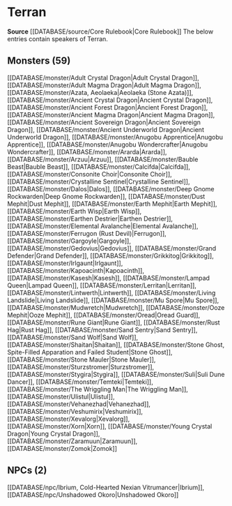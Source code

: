 ﻿---
id: '22'
name: Terran
rarity: Uncommon
source: '[[DATABASE/source/Core Rulebook|Core Rulebook]]'
trait:
- '[[DATABASE/trait/Uncommon|Uncommon]]'
type: Language

---
# Terran

**Source** [[DATABASE/source/Core Rulebook|Core Rulebook]] 
The below entries contain speakers of Terran.

## Monsters (59)

[[DATABASE/monster/Adult Crystal Dragon|Adult Crystal Dragon]], [[DATABASE/monster/Adult Magma Dragon|Adult Magma Dragon]], [[DATABASE/monster/Azata, Aeolaeka|Aeolaeka (Stone Azata)]], [[DATABASE/monster/Ancient Crystal Dragon|Ancient Crystal Dragon]], [[DATABASE/monster/Ancient Forest Dragon|Ancient Forest Dragon]], [[DATABASE/monster/Ancient Magma Dragon|Ancient Magma Dragon]], [[DATABASE/monster/Ancient Sovereign Dragon|Ancient Sovereign Dragon]], [[DATABASE/monster/Ancient Underworld Dragon|Ancient Underworld Dragon]], [[DATABASE/monster/Anugobu Apprentice|Anugobu Apprentice]], [[DATABASE/monster/Anugobu Wondercrafter|Anugobu Wondercrafter]], [[DATABASE/monster/Ararda|Ararda]], [[DATABASE/monster/Arzuu|Arzuu]], [[DATABASE/monster/Bauble Beast|Bauble Beast]], [[DATABASE/monster/Calcifda|Calcifda]], [[DATABASE/monster/Consonite Choir|Consonite Choir]], [[DATABASE/monster/Crystalline Sentinel|Crystalline Sentinel]], [[DATABASE/monster/Dalos|Dalos]], [[DATABASE/monster/Deep Gnome Rockwarden|Deep Gnome Rockwarden]], [[DATABASE/monster/Dust Mephit|Dust Mephit]], [[DATABASE/monster/Earth Mephit|Earth Mephit]], [[DATABASE/monster/Earth Wisp|Earth Wisp]], [[DATABASE/monster/Earthen Destrier|Earthen Destrier]], [[DATABASE/monster/Elemental Avalanche|Elemental Avalanche]], [[DATABASE/monster/Ferrugon (Rust Devil)|Ferrugon]], [[DATABASE/monster/Gargoyle|Gargoyle]], [[DATABASE/monster/Gedovius|Gedovius]], [[DATABASE/monster/Grand Defender|Grand Defender]], [[DATABASE/monster/Grikkitog|Grikkitog]], [[DATABASE/monster/Irlgaunt|Irlgaunt]], [[DATABASE/monster/Kapoacinth|Kapoacinth]], [[DATABASE/monster/Kasesh|Kasesh]], [[DATABASE/monster/Lampad Queen|Lampad Queen]], [[DATABASE/monster/Lerritan|Lerritan]], [[DATABASE/monster/Lintwerth|Lintwerth]], [[DATABASE/monster/Living Landslide|Living Landslide]], [[DATABASE/monster/Mu Spore|Mu Spore]], [[DATABASE/monster/Mudwretch|Mudwretch]], [[DATABASE/monster/Ooze Mephit|Ooze Mephit]], [[DATABASE/monster/Oread|Oread Guard]], [[DATABASE/monster/Rune Giant|Rune Giant]], [[DATABASE/monster/Rust Hag|Rust Hag]], [[DATABASE/monster/Sand Sentry|Sand Sentry]], [[DATABASE/monster/Sand Wolf|Sand Wolf]], [[DATABASE/monster/Shaitan|Shaitan]], [[DATABASE/monster/Stone Ghost, Spite-Filled Apparation and Failed Student|Stone Ghost]], [[DATABASE/monster/Stone Mauler|Stone Mauler]], [[DATABASE/monster/Sturzstromer|Sturzstromer]], [[DATABASE/monster/Stygira|Stygira]], [[DATABASE/monster/Suli|Suli Dune Dancer]], [[DATABASE/monster/Temteki|Temteki]], [[DATABASE/monster/The Wriggling Man|The Wriggling Man]], [[DATABASE/monster/Ulistul|Ulistul]], [[DATABASE/monster/Vehanezhad|Vehanezhad]], [[DATABASE/monster/Veshumirix|Veshumirix]], [[DATABASE/monster/Xevalorg|Xevalorg]], [[DATABASE/monster/Xorn|Xorn]], [[DATABASE/monster/Young Crystal Dragon|Young Crystal Dragon]], [[DATABASE/monster/Zaramuun|Zaramuun]], [[DATABASE/monster/Zomok|Zomok]]

## NPCs (2)

[[DATABASE/npc/Ibrium, Cold-Hearted Nexian Vitrumancer|Ibrium]], [[DATABASE/npc/Unshadowed Okoro|Unshadowed Okoro]]